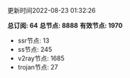 更新时间2022-08-23 01:32:26

**总订阅: 64**
**总节点: 8888**
**有效节点: 1970**
- ssr节点: 13
- ss节点: 245
- v2ray节点: 1685
- trojan节点: 27
